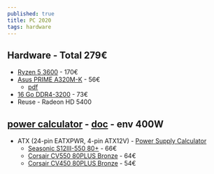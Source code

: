 ```yaml
---
published: true
title: PC 2020
tags: hardware
---
```

## Hardware - Total 279€
- [Ryzen 5 3600](https://fr.alternate.be/AMD/Ryzen-5-3600-socket-AM4-Processeur/html/product/1553392?event=search) - 170€
- [Asus PRIME A320M-K](https://www.amazon.fr/gp/product/B06Y6GDYD4/ref=ox_sc_act_title_1?smid=A1X6FK5RDHNB96&psc=1) - 56€
	- [pdf](https://images-eu.ssl-images-amazon.com/images/I/B1uz9P-26gS.pdf)
- [16 Go DDR4-3200](https://fr.alternate.be/Corsair/16-Go-DDR4-3200-Kit-M%C3%A9moire/html/product/1220684?) - 73€
- Reuse - Radeon HD 5400 

## [power calculator](https://www.bequiet.com/fr/psucalculator/) - [doc](https://www.commentcamarche.net/faq/11133-comment-choisir-son-alimentation-pc) - env 400W
- ATX (24-pin EATXPWR, 4-pin ATX12V) - [Power Supply Calculator](https://outervision.com/b/YQnOrb)
	- [Seasonic S12III-550 80+](https://www.ldlc.com/fiche/PB00272595.html) - 66€
    - [Corsair CV550 80PLUS Bronze](https://www.ldlc.com/fiche/PB00313685.html) - 64€
    - [Corsair CV450 80PLUS Bronze](https://www.ldlc.com/fiche/PB00313686.html) - 54€